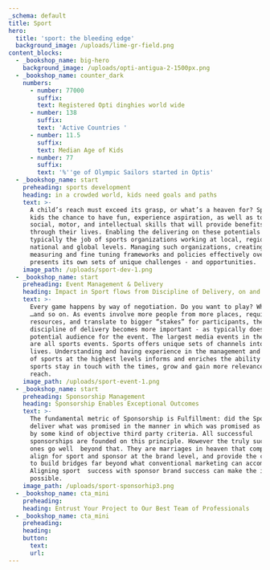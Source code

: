 ```yaml
---
_schema: default
title: Sport
hero:
  title: 'sport: the bleeding edge'
  background_image: /uploads/lime-gr-field.png
content_blocks:
  - _bookshop_name: big-hero
    background_image: /uploads/opti-antigua-2-1500px.png
  - _bookshop_name: counter_dark
    numbers:
      - number: 77000
        suffix:
        text: Registered Opti dinghies world wide
      - number: 138
        suffix:
        text: 'Active Countries '
      - number: 11.5
        suffix:
        text: Median Age of Kids
      - number: 77
        suffix:
        text: '%''ge of Olympic Sailors started in Optis'
  - _bookshop_name: start
    preheading: sports development
    heading: in a crowded world, kids need goals and paths
    text: >-
      A child’s reach must exceed its grasp, or what’s a heaven for? Sport gives
      kids the chance to have fun, experience aspiration, as well as to learn
      social, motor, and intellectual skills that will provide benefits all
      through their lives. Enabling the delivering on these potentials is
      typically the job of sports organizations working at local, regional,
      national and global levels. Managing such organizations, creating,
      measuring and fine tuning frameworks and policies effectively over time,
      presents its own sets of unique challenges - and opportunities.
    image_path: /uploads/sport-dev-1.png
  - _bookshop_name: start
    preheading: Event Management & Delivery
    heading: Impact in Sport flows from Discipline of Delivery, on and off the pitch.
    text: >-
      Every game happens by way of negotiation. Do you want to play? What rules?
      …and so on. As events involve more people from more places, require more
      resources, and translate to bigger “stakes” for participants, the
      discipline of delivery becomes more important - as typically does the
      potential audience for the event. The largest media events in the world
      are all sports events. Sports offers unique sets of channels into peoples’
      lives. Understanding and having experience in the management and delivery
      of sports at the highest levels informs and enriches the ability to help
      sports stay in touch with the times, grow and gain more relevance and
      reach.
    image_path: /uploads/sport-event-1.png
  - _bookshop_name: start
    preheading: Sponsorship Management
    heading: Sponsorship Enables Exceptional Outcomes
    text: >-
      The fundamental metric of Sponsorship is Fulfillment: did the Sponsorship
      deliver what was promised in the manner in which was promised as measured 
      by some kind of objective third party criteria. All successful
      sponsorships are founded on this principle. However the truly successful
      ones go well  beyond that. They are marriages in heaven that completely
      align for sport and sponsor at the brand level, and provide the capacity
      to build bridges far beyond what conventional marketing can accomplish.
      Aligning sport  success with sponsor brand success can make the impossible
      possible.
    image_path: /uploads/sport-sponsorhip3.png
  - _bookshop_name: cta_mini
    preheading:
    heading: Entrust Your Project to Our Best Team of Professionals
  - _bookshop_name: cta_mini
    preheading:
    heading:
    button:
      text:
      url:
---
```



